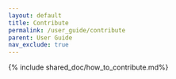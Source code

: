 ```yaml
---
layout: default
title: Contribute
permalink: /user_guide/contribute
parent: User Guide
nav_exclude: true
---
```

{% include shared_doc/how_to_contribute.md%}